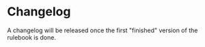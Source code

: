 # Changelog

A changelog will be released once the first "finished" version of the rulebook is done.

